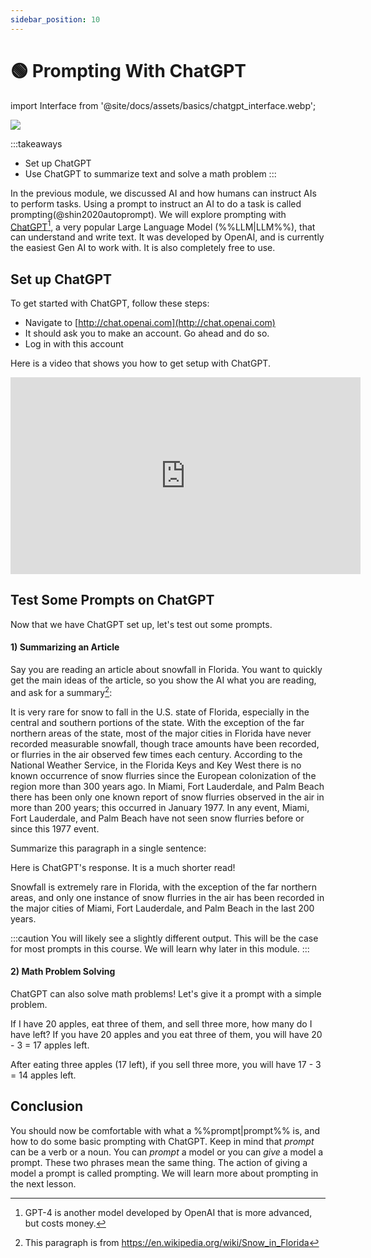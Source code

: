 ```yaml
---
sidebar_position: 10
---
```

# 🟢 Prompting With ChatGPT

import Interface from '@site/docs/assets/basics/chatgpt_interface.webp';

<div style={{textAlign: 'center'}}>
  <img src={Interface} className="img-docs" style={{width: "80%"}}/>
</div>

:::takeaways
- Set up ChatGPT
- Use ChatGPT to summarize text and solve a math problem
:::

In the previous module, we discussed AI and how humans can instruct AIs to perform tasks.
Using a prompt to instruct an AI to do a task is called prompting(@shin2020autoprompt). We will explore prompting with [ChatGPT](http://chat.openai.com)[^a], a very popular Large Language Model (%%LLM|LLM%%), that can understand and write text. It was developed by OpenAI, and is currently the easiest Gen AI to work with. It is also completely free to use.

## Set up ChatGPT

To get started with ChatGPT, follow these steps:

- Navigate to [http://chat.openai.com](http://chat.openai.com)
- It should ask you to make an account. Go ahead and do so.
- Log in with this account

Here is a video that shows you how to get setup with ChatGPT.

<iframe width="560" height="315" src="https://www.youtube.com/embed/FMEzy2jo84c" title="YouTube video player" frameborder="0" allow="accelerometer; autoplay; clipboard-write; encrypted-media; gyroscope; picture-in-picture; web-share" allowfullscreen></iframe>

## Test Some Prompts on ChatGPT

Now that we have ChatGPT set up, let's test out some prompts.

#### 1) Summarizing an Article

Say you are reading an article about snowfall in Florida. You want to quickly get the main ideas of the article, so you show the AI what you are reading, and ask for a summary[^b]:

<!-- <AIInput> -->
<p style={{marginBottom: "0", paddingBottom: "0"}}>It is very rare for snow to fall in the U.S. state of Florida, especially in the central and southern portions of the state. With the exception of the far northern areas of the state, most of the major cities in Florida have never recorded measurable snowfall, though trace amounts have been recorded, or flurries in the air observed few times each century. According to the National Weather Service, in the Florida Keys and Key West there is no known occurrence of snow flurries since the European colonization of the region more than 300 years ago. In Miami, Fort Lauderdale, and Palm Beach there has been only one known report of snow flurries observed in the air in more than 200 years; this occurred in January 1977. In any event, Miami, Fort Lauderdale, and Palm Beach have not seen snow flurries before or since this 1977 event.

Summarize this paragraph in a single sentence:</p>
<!-- </AIInput> -->
Here is ChatGPT's response. It is a much shorter read!

<AIOutput>
Snowfall is extremely rare in Florida, with the exception of the far northern areas, and only one instance of snow flurries in the air has been recorded in the major cities of Miami, Fort Lauderdale, and Palm Beach in the last 200 years.
</AIOutput>

:::caution
You will likely see a slightly different output. This will be the case for most prompts in this course. We will learn why later in this module.
:::

#### 2) Math Problem Solving

ChatGPT can also solve math problems! Let's give it a prompt with a simple problem.


<AIInput>
If I have 20 apples, eat three of them, and sell three more, how many do I have left?
</AIInput>

<AIOutput>
If you have 20 apples and you eat three of them, you will have 20 - 3 = 17 apples left.

After eating three apples (17 left), if you sell three more, you will have 17 - 3 = 14 apples left.
</AIOutput>


## Conclusion

You should now be comfortable with what a %%prompt|prompt%% is, and how to do some basic prompting with ChatGPT.
Keep in mind that *prompt* can be a verb or a noun. You can *prompt* a model or you can *give* a model a prompt. These two phrases mean the same thing. The action of giving a model a prompt is called prompting. We will learn more about prompting in the next lesson.




[^a]: GPT-4 is another model developed by OpenAI that is more advanced, but costs money.
[^b]: This paragraph is from https://en.wikipedia.org/wiki/Snow_in_Florida
